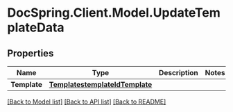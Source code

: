 # DocSpring.Client.Model.UpdateTemplateData
## Properties

Name | Type | Description | Notes
------------ | ------------- | ------------- | -------------
**Template** | [**TemplatestemplateIdTemplate**](TemplatestemplateIdTemplate.md) |  | 

[[Back to Model list]](../README.md#documentation-for-models) [[Back to API list]](../README.md#documentation-for-api-endpoints) [[Back to README]](../README.md)

